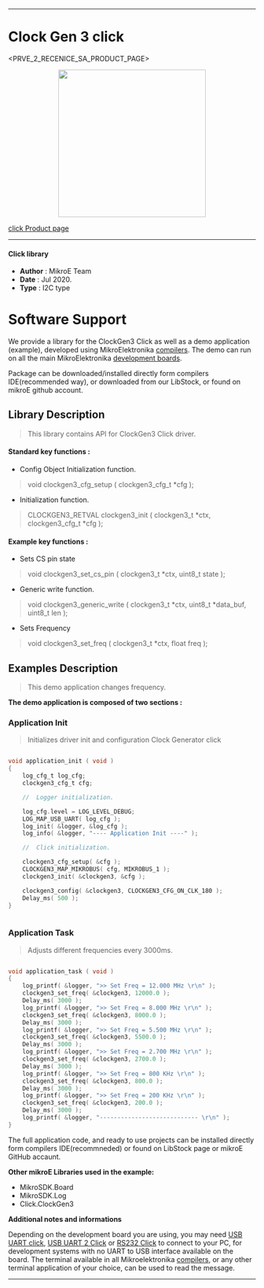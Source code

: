 
---
# Clock Gen 3 click

<PRVE_2_RECENICE_SA_PRODUCT_PAGE>

<p align="center">
  <img src="@{CLICK_IMAGE_LINK}" height=300px>
</p>


[click Product page](<CLICK_PRODUCT_PAGE_LINK>)

---


#### Click library 

- **Author**        : MikroE Team
- **Date**          : Jul 2020.
- **Type**          : I2C type


# Software Support

We provide a library for the ClockGen3 Click 
as well as a demo application (example), developed using MikroElektronika 
[compilers](http://shop.mikroe.com/compilers). 
The demo can run on all the main MikroElektronika [development boards](http://shop.mikroe.com/development-boards).

Package can be downloaded/installed directly form compilers IDE(recommended way), or downloaded from our LibStock, or found on mikroE github account. 

## Library Description

> This library contains API for ClockGen3 Click driver.

#### Standard key functions :

- Config Object Initialization function.
> void clockgen3_cfg_setup ( clockgen3_cfg_t *cfg ); 
 
- Initialization function.
> CLOCKGEN3_RETVAL clockgen3_init ( clockgen3_t *ctx, clockgen3_cfg_t *cfg );

#### Example key functions :

- Sets CS pin state
> void clockgen3_set_cs_pin ( clockgen3_t *ctx, uint8_t state );
 
- Generic write function.
> void clockgen3_generic_write ( clockgen3_t *ctx, uint8_t *data_buf, uint8_t len );

- Sets Frequency
> void clockgen3_set_freq ( clockgen3_t *ctx, float freq );

## Examples Description

> This demo application changes frequency.

**The demo application is composed of two sections :**

### Application Init 

> Initializes driver init and configuration Clock Generator click

```c

void application_init ( void )
{
    log_cfg_t log_cfg;
    clockgen3_cfg_t cfg;

    //  Logger initialization.

    log_cfg.level = LOG_LEVEL_DEBUG;
    LOG_MAP_USB_UART( log_cfg );
    log_init( &logger, &log_cfg );
    log_info( &logger, "---- Application Init ----" );

    //  Click initialization.

    clockgen3_cfg_setup( &cfg );
    CLOCKGEN3_MAP_MIKROBUS( cfg, MIKROBUS_1 );
    clockgen3_init( &clockgen3, &cfg );

    clockgen3_config( &clockgen3, CLOCKGEN3_CFG_ON_CLK_180 );
    Delay_ms( 500 );
}
  
```

### Application Task

> Adjusts different frequencies every 3000ms.

```c

void application_task ( void )
{
    log_printf( &logger, ">> Set Freq = 12.000 MHz \r\n" );
    clockgen3_set_freq( &clockgen3, 12000.0 );
    Delay_ms( 3000 );
    log_printf( &logger, ">> Set Freq = 8.000 MHz \r\n" );
    clockgen3_set_freq( &clockgen3, 8000.0 );
    Delay_ms( 3000 );
    log_printf( &logger, ">> Set Freq = 5.500 MHz \r\n" );
    clockgen3_set_freq( &clockgen3, 5500.0 );
    Delay_ms( 3000 );
    log_printf( &logger, ">> Set Freq = 2.700 MHz \r\n" );
    clockgen3_set_freq( &clockgen3, 2700.0 );
    Delay_ms( 3000 );
    log_printf( &logger, ">> Set Freq = 800 KHz \r\n" );
    clockgen3_set_freq( &clockgen3, 800.0 );
    Delay_ms( 3000 );
    log_printf( &logger, ">> Set Freq = 200 KHz \r\n" );
    clockgen3_set_freq( &clockgen3, 200.0 );
    Delay_ms( 3000 );
    log_printf( &logger, "---------------------------- \r\n" );
} 

```


The full application code, and ready to use projects can be  installed directly form compilers IDE(recommneded) or found on LibStock page or mikroE GitHub accaunt.

**Other mikroE Libraries used in the example:** 

- MikroSDK.Board
- MikroSDK.Log
- Click.ClockGen3

**Additional notes and informations**

Depending on the development board you are using, you may need 
[USB UART click](http://shop.mikroe.com/usb-uart-click), 
[USB UART 2 Click](http://shop.mikroe.com/usb-uart-2-click) or 
[RS232 Click](http://shop.mikroe.com/rs232-click) to connect to your PC, for 
development systems with no UART to USB interface available on the board. The 
terminal available in all Mikroelektronika 
[compilers](http://shop.mikroe.com/compilers), or any other terminal application 
of your choice, can be used to read the message.



---
